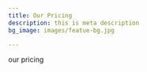 ```yaml
---
title: Our Pricing
description: this is meta description
bg_image: images/featue-bg.jpg

---
```

our pricing